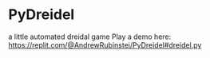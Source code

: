 # PyDreidel
a little automated dreidal game
Play a demo here:
https://replit.com/@AndrewRubinstei/PyDreidel#dreidel.py

